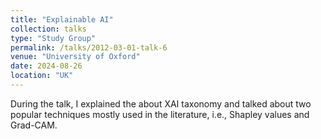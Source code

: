```yaml
---
title: "Explainable AI"
collection: talks
type: "Study Group"
permalink: /talks/2012-03-01-talk-6
venue: "University of Oxford"
date: 2024-08-26
location: "UK"
---
```

During the talk, I explained the about XAI taxonomy and talked about two popular techniques mostly used in the literature, i.e., Shapley values and  Grad-CAM.